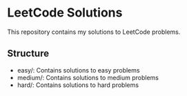 # LeetCode Solutions

This repository contains my solutions to LeetCode problems.

## Structure
- easy/: Contains solutions to easy problems
- medium/: Contains solutions to medium problems
- hard/: Contains solutions to hard problems
